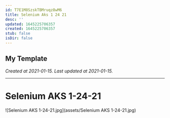 ```yaml
---
id: T7E1M8SzskTBMruqz8wM6
title: Selenium Aks 1 24 21
desc: ''
updated: 1645225706357
created: 1645225706357
stub: false
isDir: false
---
```

My Template
---

_Created at 2021-01-15._
_Last updated at 2021-01-15._




---

# Selenium AKS 1-24-21


![Selenium AKS 1-24-21.jpg](assets/Selenium AKS 1-24-21.jpg)

